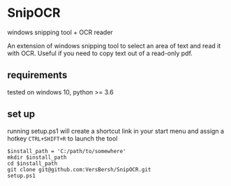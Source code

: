 # SnipOCR
windows snipping tool + OCR reader

An extension of windows snipping tool to select an area of text and read it with OCR. Useful if you need to copy text out of a read-only pdf.

## requirements

tested on windows 10, python >= 3.6

## set up

running setup.ps1 will create a shortcut link in your start menu and assign a hotkey `CTRL+SHIFT+R` to launch the tool

 ```
 $install_path = 'C:/path/to/somewhere'
 mkdir $install_path
 cd $install_path
 git clone git@github.com:VersBersh/SnipOCR.git
 setup.ps1
 ```
